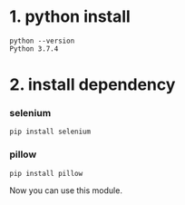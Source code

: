 # 1. python install

```
python --version
Python 3.7.4
```

# 2. install dependency
### selenium
```
pip install selenium 
```
### pillow
```
pip install pillow
```

Now you can use this module.
